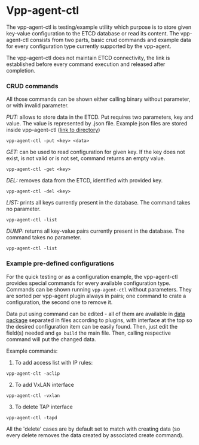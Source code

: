 # Vpp-agent-ctl

The vpp-agent-ctl is testing/example utility which purpose is to store given key-value configuration to the ETCD database or read its content. The vpp-agent-ctl consists from two parts, basic crud commands and example data for every configuration type currently supported by the vpp-agent. 

The vpp-agent-ctl does not maintain ETCD connectivity, the link is established before every command execution and released after completion.

### CRUD commands

All those commands can be shown either calling binary without parameter, or with invalid parameter.

_PUT:_ allows to store data in the ETCD. Put requires two parameters, key and value. The value is represented by .json file. Example json files are stored inside vpp-agent-ctl ([link to directory](json))

```
vpp-agent-ctl -put <key> <data>
```

_GET:_ can be used to read configuration for given key. If the key does not exist, is not valid or is not set, command returns an empty value.

```
vpp-agent-ctl -get <key>
```

_DEL:_ removes data from the ETCD, identified with provided key. 

```
vpp-agent-ctl -del <key>
```

_LIST:_ prints all keys currently present in the database. The command takes no parameter.

 ```
 vpp-agent-ctl -list
 ```
 
_DUMP:_ returns all key-value pairs currently present in the database. The command takes no parameter.
 
```
vpp-agent-ctl -list
```

### Example pre-defined configurations

For the quick testing or as a configuration example, the vpp-agent-ctl provides special commands for every available configuration type. Commands can be shown running `vpp-agent-ctl` without parameters. They are sorted per vpp-agent plugin always in pairs; one command to crate a configuration, the second one to remove it. 

Data put using command can be edited - all of them are available in [data package](https://github.com/ligato/vpp-agent/tree/master/cmd/vpp-agent-ctl/data) separated in files according to plugins, with interface at the top so the desired configuration item can be easily found. Then, just edit the field(s) needed and `go build` the main file. Then, calling respective command will put the changed data.

Example commands:

1. To add access list with IP rules:

```
vpp-agent-clt -aclip
``` 

2. To add VxLAN interface

```
vpp-agent-ctl -vxlan
```

3. To delete TAP interface

```
vpp-agent-ctl -tapd
```

All the 'delete' cases are by default set to match with creating data (so every delete removes the data created by associated create command).